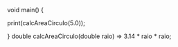 void main() {

print(calcAreaCirculo(5.0));

}
double calcAreaCirculo(double raio) => 3.14 * raio * raio;
<!---
japa04p/japa04p is a ✨ special ✨ repository because its `README.md` (this file) appears on your GitHub profile.
You can click the Preview link to take a look at your changes.
--->
